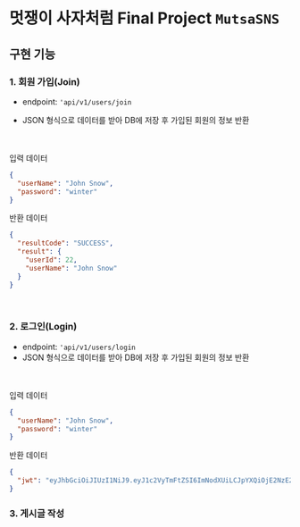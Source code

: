 # 멋쟁이 사자처럼 Final Project `MutsaSNS`

## 구현 기능
### 1. 회원 가입(Join)
- endpoint: `'api/v1/users/join`<br>

- JSON 형식으로 데이터를 받아 DB에 저장 후 가입된 회원의 정보 반환

<br><br>
입력 데이터
```JSON
{
  "userName": "John Snow",
  "password": "winter"
}
```
반환 데이터
```JSON
{
  "resultCode": "SUCCESS",
  "result": {
    "userId": 22,
    "userName": "John Snow"
  }
}
```
<br>

### 2. 로그인(Login)
- endpoint: `'api/v1/users/login`<br>
- JSON 형식으로 데이터를 받아 DB에 저장 후 가입된 회원의 정보 반환

<br><br>
입력 데이터
```JSON
{
  "userName": "John Snow",
  "password": "winter"
}
```
반환 데이터
```JSON
{
  "jwt": "eyJhbGciOiJIUzI1NiJ9.eyJ1c2VyTmFtZSI6ImNodXUiLCJpYXQiOjE2NzE2MzMzNTcsImV4cCI6MTY3MTYzNjk1N30.rIjdu7_ST6rS53ABprqTDEyqnC2unoVhmoS6mgJ0AJg"
}
```
### 3. 게시글 작성